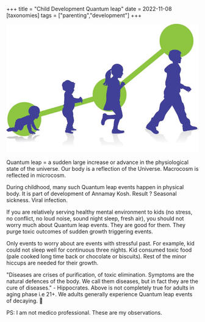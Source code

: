 +++
title = "Child Development Quantum leap"
date = 2022-11-08
[taxonomies]
tags = ["parenting","development"]
+++

![](2022-11-08-16-48-10.png)

Quantum leap = a sudden large increase or advance in the physiological state of the universe.
Our body is a reflection of the Universe. Macrocosm is reflected in microcosm. 

During childhood, many such Quantum leap events happen in physical body. It is part of development of Annamay Kosh. Result ? Seasonal sickness. Viral infection. 

If you are relatively serving healthy mental environment to kids (no stress, no conflict, no loud noise, sound night sleep, fresh air), you should not worry much about Quantum leap events. They are good for them. They purge toxic outcomes of sudden growth triggering events. 

Only events to worry about are events with stressful past. For example, kid could not sleep well for continuous three nights. Kid consumed toxic food (pale cooked long time back or chocolate or biscuits). Rest of the minor hiccups are needed for their growth.

"Diseases are crises of purification, of toxic elimination. Symptoms are the natural defences of the body. We call them diseases, but in fact they are the cure of diseases." - Hippocrates.
Above is not completely true for adults in aging phase i.e 21+. We adults generally experience Quantum leap events of decaying.   🙂

PS: I am not medico professional. These are my observations.